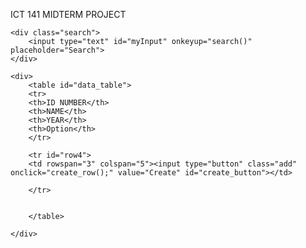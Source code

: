 <!DOCTYPE html>
<html>
<head>
	<title>ICT 141</title>
	<script type="text/javascript" src="script.js"></script>
	<link rel="stylesheet" type="text/css" href="style.css">
</head>
<body class="body">
	<div class="header">
		<p>ICT 141 MIDTERM PROJECT</p>
	</div>

	<div class="search">
		<input type="text" id="myInput" onkeyup="search()" placeholder="Search">
	</div>

	<div>
		<table id="data_table">
		<tr>
		<th>ID NUMBER</th>
		<th>NAME</th>
		<th>YEAR</th>
		<th>Option</th>
		</tr>

		<tr id="row4">
		<td rowspan="3" colspan="5"><input type="button" class="add" onclick="create_row();" value="Create" id="create_button"></td>
		
		</tr>


		</table>

	</div>

</body>
</html>

